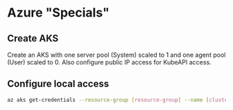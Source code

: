 # Azure "Specials"
## Create AKS
Create an AKS with one server pool (System) scaled to 1 and one agent pool (User) scaled to 0.
Also configure public IP access for KubeAPI access.

## Configure local access
```bash
az aks get-credentials --resource-group [resource-group] --name [cluster-name]
```
